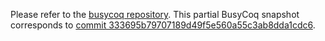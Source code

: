 Please refer to the [busycoq repository](https://github.com/meithecatte/busycoq/). This partial BusyCoq snapshot corresponds to [commit 333695b79707189d49f5e560a55c3ab8dda1cdc6](https://github.com/meithecatte/busycoq/tree/333695b79707189d49f5e560a55c3ab8dda1cdc6).